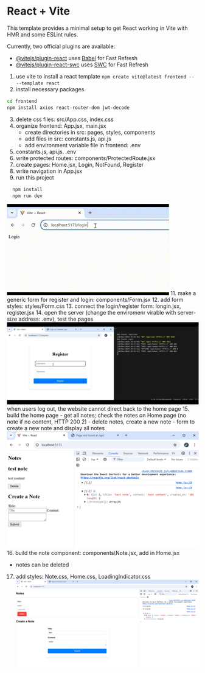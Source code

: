 # React + Vite

This template provides a minimal setup to get React working in Vite with HMR and some ESLint rules.

Currently, two official plugins are available:

- [@vitejs/plugin-react](https://github.com/vitejs/vite-plugin-react/blob/main/packages/plugin-react/README.md) uses [Babel](https://babeljs.io/) for Fast Refresh
- [@vitejs/plugin-react-swc](https://github.com/vitejs/vite-plugin-react-swc) uses [SWC](https://swc.rs/) for Fast Refresh

1. use vite to install a react template
`npm create vite@latest frontend -- --template react`
2. install necessary packages
```bash
cd frontend
npm install axios react-router-dom jwt-decode 
```
3. delete css files: src/App.css, index.css
4. organize frontend: App.jsx, main.jsx
    - create directories in src: pages, styles, components
    - add files in src: constants.js, api.js
    - add environment variable file in frontend: .env
6. constants.js, api.js. .env
7. write protected routes: components/ProtectedRoute.jsx
8. create pages: Home.jsx, Login, NotFound, Register
9. write navigation in App.jsx
10. run this project
```bash
  npm install
  npm run dev
```
![Navigations and pages](./assets_frontend/Navigate_to_pages.gif)
11. make a generic form for register and login: components/Form.jsx
12. add form styles: styles/Form.css
13. connect the login/register form: longin.jsx, register.jsx
14. open the server (change the enviromenr virable with server-size address: .env), test the pages
![register and login](./assets_frontend/register_login.gif)
when users log out, the website cannot direct back to the home page
15. build the home page
    - get all notes; check the notes on Home page (no note if no content, HTTP 200 2)
    - delete notes, create a new note
    - form to create a new note and display all notes
    ![Home Page](./assets_frontend/home_page.png)
16. build the note component: components\Note.jsx, add in Home.jsx
  - notes can be deleted
17. add styles: Note.css, Home.css, LoadingIndicator.css
![Note page](./assets_frontend/note_page.png)